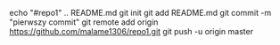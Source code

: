 echo "#repo1" .. README.md
git init git add README.md
git commit -m "pierwszy commit"
git remote add origin https://github.com/malame1306/repo1.git
git push -u origin master
